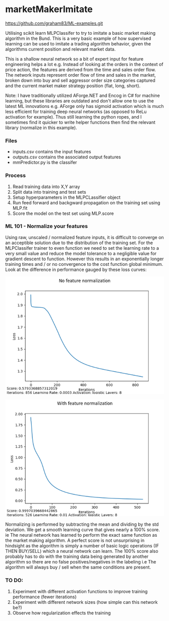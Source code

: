 # marketMakerImitate
https://github.com/graham83/ML-examples.git

Utilising scikit learn MLPClassifer to try to imitate a basic market making algorithm in the Bund.  This is a very basic example of how supervised learning can be used to imitate a trading algorithm behavior, given the algorithms current position and relevant market data.

This is a shallow neural network so a bit of expert input for feature engineering helps a lot e.g. Instead of looking at the orders in the context of price action, the features are derived from the time and sales order flow.  The network inputs represent order flow of time and sales in the market, broken down into buy and sell aggressor order size categories captured and the current market maker strategy position (flat, long, short).

Note: I have traditionally utilized AForge.NET and Encog in C# for machine learning, but these libraries are outdated and don't allow one to use the latest ML innovations e.g. AForge only has sigmoid activation which is much less efficient for training deep neural networks (as opposed to ReLu activation for example). Thus still learning the python ropes, and I sometimes find it quicker to write helper functions then find the relevant library (normalize in this example).

### Files
* inputs.csv contains the input features
* outputs.csv contains the associated output features
* mmPredictor.py  is the classifer

### Process
1. Read training data into X,Y array
2. Split data into training and test sets
3. Setup hyperparameters in the MLPCLassifier object
4. Run feed forward and backgward propagation on the training set using MLP.fit
5. Score the model on the test set using MLP.score

### ML 101 - Normalize your features
Using raw, unscaled / normalized feature inputs, it is difficult to converge on an acceptible solution due to the distribution of the training set. For the MLPClassifer trainer to even function we need to set the learning rate to a very small value and reduce the model tolerance to a negligible value for gradient descent to function. However this results in an exponentially longer training times and / or no convergence to the cost function global minimum. Look at the difference in performance gauged by these loss curves:

![Market Maker No Normalization](https://github.com/graham83/marketMakerImitate/blob/master/Without%20Normalization2.png)

![Market Maker Normalization](https://github.com/graham83/marketMakerImitate/blob/master/With%20Normalization.png)

Normalizing is performed by subtracting the mean and dividing by the std deviation. We get a smooth learning curve that gives nearly a 100% score. ie The neural network has learned to perform the exact same function as the market making algorithm. A perfect score is not unsurprising in hindsight as the algorithm is simply a number of basic logic operations (IF THEN BUY/SELL) which a neural network can learn. The 100% score also probably has to do with the training data being generated by another algorithm so there are no false positives/negatives in the labeling i.e The algorithm will always buy / sell when the same conditions are present.

### TO DO: 
1. Experiment with different activation functions to improve training performance (fewer iterations)
2. Experiment with different network sizes (how simple can this network be?)
3. Observe how regularization effects the training



